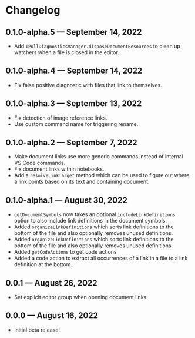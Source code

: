 # Changelog

## 0.1.0-alpha.5 — September 14, 2022
- Add `IPullDiagnosticsManager.disposeDocumentResources` to clean up watchers when a file is closed in the editor.

## 0.1.0-alpha.4 — September 14, 2022
- Fix false positive diagnostic with files that link to themselves.

## 0.1.0-alpha.3 — September 13, 2022
- Fix detection of image reference links.
- Use custom command name for triggering rename.

## 0.1.0-alpha.2 — September 7, 2022
- Make document links use more generic commands instead of internal VS Code commands.
- Fix document links within notebooks.
- Add a `resolveLinkTarget` method which can be used to figure out where a link points based on its text and containing document.

## 0.1.0-alpha.1 — August 30, 2022
- `getDocumentSymbols` now takes an optional `includeLinkDefinitions` option to also include link definitions in the document symbols.
- Added `organizeLinkDefinitions` which sorts link definitions to the bottom of the file and also optionally removes unused definitions.
- Added `organizeLinkDefinitions` which sorts link definitions to the bottom of the file and also optionally removes unused definitions.
- Added `getCodeActions` to get code actions
- Added a code action to extract all occurrences of a link in a file to a link definition at the bottom.

## 0.0.1 — August 26, 2022
- Set explicit editor group when opening document links.

## 0.0.0 — August 16, 2022
- Initial beta release!
